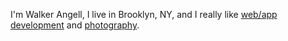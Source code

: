 I'm Walker Angell, I live in Brooklyn, NY, and I really like [web/app development](/development/) and [photography](/photography/).
